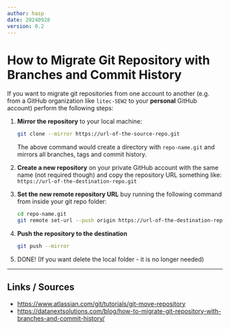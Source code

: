 ```yaml
---
author: hasp
date: 20240928
version: 0.2
---
```


# How to Migrate Git Repository with Branches and Commit History

If you want to migrate git repositories from one account to another (e.g. from a GitHub organization like `litec-SEW2` to your **personal** GitHub account) perform the following steps:

1. **Mirror the repository** to your local machine:

   ```bash
   git clone --mirror https://url-of-the-source-repo.git
   ```

   The above command would create a directory with `repo-name.git` and mirrors all branches, tags and commit history.

2. **Create a new repository** on your private GitHub account with the same name (not required though) and copy the repository URL something like: `https://url-of-the-destination-repo.git`

3. **Set the new remote repository URL** buy running the following command from inside your git repo folder:

   ```bash
   cd repo-name.git 
   git remote set-url --push origin https://url-of-the-destination-repo.git
   ```

4. **Push the repository to the destination**

   ```bash
   git push --mirror
   ```

5. DONE! (If you want delete the local folder - it is no longer needed)

---

## Links / Sources

- <https://www.atlassian.com/git/tutorials/git-move-repository>
- <https://datanextsolutions.com/blog/how-to-migrate-git-repository-with-branches-and-commit-history/>
